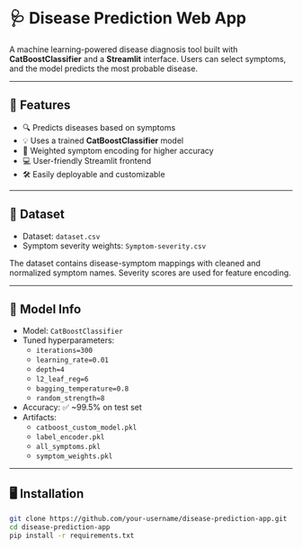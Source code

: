 # 🩺 Disease Prediction Web App

A machine learning-powered disease diagnosis tool built with **CatBoostClassifier** and a **Streamlit** interface. Users can select symptoms, and the model predicts the most probable disease.

---

## 🚀 Features

- 🔍 Predicts diseases based on symptoms
- 💡 Uses a trained **CatBoostClassifier** model
- 🧠 Weighted symptom encoding for higher accuracy
- 💻 User-friendly Streamlit frontend
- 🛠️ Easily deployable and customizable

---

## 🧾 Dataset

- Dataset: `dataset.csv`
- Symptom severity weights: `Symptom-severity.csv`

The dataset contains disease-symptom mappings with cleaned and normalized symptom names. Severity scores are used for feature encoding.

---

## 🧠 Model Info

- Model: `CatBoostClassifier`
- Tuned hyperparameters:
  - `iterations=300`
  - `learning_rate=0.01`
  - `depth=4`
  - `l2_leaf_reg=6`
  - `bagging_temperature=0.8`
  - `random_strength=8`
- Accuracy: ✅ ~99.5% on test set
- Artifacts:
  - `catboost_custom_model.pkl`
  - `label_encoder.pkl`
  - `all_symptoms.pkl`
  - `symptom_weights.pkl`

---

## 🖥️ Installation

```bash
git clone https://github.com/your-username/disease-prediction-app.git
cd disease-prediction-app
pip install -r requirements.txt
